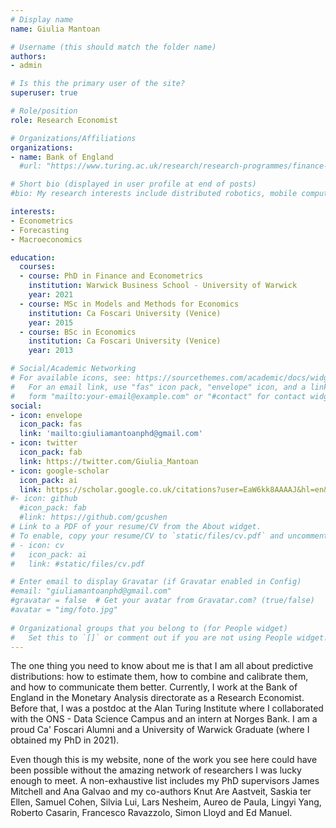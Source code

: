 ```yaml
---
# Display name
name: Giulia Mantoan

# Username (this should match the folder name)
authors:
- admin

# Is this the primary user of the site?
superuser: true

# Role/position  
role: Research Economist

# Organizations/Affiliations
organizations:
- name: Bank of England
  #url: "https://www.turing.ac.uk/research/research-programmes/finance-and-economics"

# Short bio (displayed in user profile at end of posts)
#bio: My research interests include distributed robotics, mobile computing and programmable matter.

interests:
- Econometrics
- Forecasting
- Macroeconomics

education:
  courses:
  - course: PhD in Finance and Econometrics
    institution: Warwick Business School - University of Warwick
    year: 2021
  - course: MSc in Models and Methods for Economics 
    institution: Ca Foscari University (Venice)
    year: 2015
  - course: BSc in Economics
    institution: Ca Foscari University (Venice)
    year: 2013

# Social/Academic Networking
# For available icons, see: https://sourcethemes.com/academic/docs/widgets/#icons
#   For an email link, use "fas" icon pack, "envelope" icon, and a link in the
#   form "mailto:your-email@example.com" or "#contact" for contact widget.
social:
- icon: envelope
  icon_pack: fas
  link: 'mailto:giuliamantoanphd@gmail.com'
- icon: twitter
  icon_pack: fab
  link: https://twitter.com/Giulia_Mantoan
- icon: google-scholar
  icon_pack: ai
  link: https://scholar.google.co.uk/citations?user=EaW6kk8AAAAJ&hl=en&oi=ao
#- icon: github
  #icon_pack: fab
  #link: https://github.com/gcushen
# Link to a PDF of your resume/CV from the About widget.
# To enable, copy your resume/CV to `static/files/cv.pdf` and uncomment the lines below.  
# - icon: cv
#   icon_pack: ai
#   link: #static/files/cv.pdf

# Enter email to display Gravatar (if Gravatar enabled in Config)
#email: "giuliamantoanphd@gmail.com"
#gravatar = false  # Get your avatar from Gravatar.com? (true/false)
#avatar = "img/foto.jpg" 
  
# Organizational groups that you belong to (for People widget)
#   Set this to `[]` or comment out if you are not using People widget.  
---
```

The one thing you need to know about me is that I am all about predictive distributions: how to estimate them, how to combine and calibrate them, and how to communicate them better. 
Currently, I work at the Bank of England in the Monetary Analysis directorate as a Research Economist. Before that, I was a postdoc at the Alan Turing Institute where I collaborated with the ONS - Data Science Campus and an intern at Norges Bank.
I am a proud Ca' Foscari Alumni and a University of Warwick Graduate (where I obtained my PhD in 2021).

Even though this is my website, none of the work you see here could have been possible without the amazing network of researchers I was lucky enough to meet. A non-exhaustive list includes my PhD supervisors James Mitchell and Ana Galvao and my co-authors Knut Are Aastveit, Saskia ter Ellen, Samuel Cohen, Silvia Lui, Lars Nesheim, Aureo de Paula, Lingyi Yang, Roberto Casarin, Francesco Ravazzolo, Simon Lloyd and Ed Manuel. 
